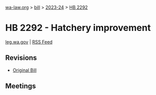 [wa-law.org](/) > [bill](/bill/) > [2023-24](/bill/2023-24/) > [HB 2292](/bill/2023-24/hb/2292/)

# HB 2292 - Hatchery improvement
[leg.wa.gov](https://app.leg.wa.gov/billsummary?BillNumber=2292&Year=2023&Initiative=false) | [RSS Feed](./rss.xml)

## Revisions
* [Original Bill](1/)

## Meetings